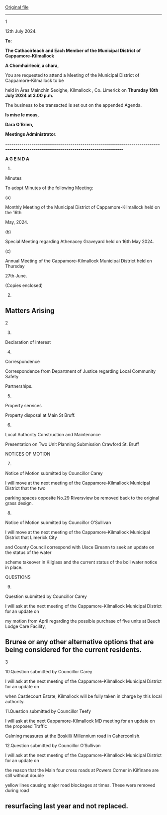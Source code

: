 [Original file](https://www.limerick.ie/sites/default/files/media/documents/2024-07/01-agenda-july-md-meeting-2024.pdf)

---
1

12th July 2024.

**To:**

**The Cathaoirleach and Each Member of the Municipal District of Cappamore-Kilmallock**

**A Chomhairleoir, a chara,**

You are requested to attend a Meeting of the Municipal District of Cappamore-Kilmallock to be

held in Áras Mainchín Seoighe, Kilmallock , Co. Limerick on **Thursday 18th** **July 2024 at 3.00 p.m.**

The business to be transacted is set out on the appended Agenda.

**Is mise le meas,**

**Dara O’Brien,**

**Meetings Administrator.**

**--------------------------------------------------------------------------------------------------------------------------------------**

**A G E N D A**

1.

Minutes

To adopt Minutes of the following Meeting:

(a)

Monthly Meeting of the Municipal District of Cappamore-Kilmallock held on the 16th

May, 2024.

(b)

Special Meeting regarding Athenacey Graveyard held on 16th May 2024.

(c)

Annual Meeting of the Cappamore-Kilmallock Municipal District held on Thursday

27th June.

(Copies enclosed)

2.

Matters Arising
---
2

3.

Declaration of Interest

4.

Correspondence

Correspondence from Department of Justice regarding Local Community Safety

Partnerships.

5.

Property services

Property disposal at Main St Bruff.

6.

Local Authority Construction and Maintenance

Presentation on Two Unit Planning Submission Crawford St. Bruff

NOTICES OF MOTION

7.

Notice of Motion submitted by Councillor Carey

I will move at the next meeting of the Cappamore-Kilmallock Municipal District that the two

parking spaces opposite No.29 Riversview be removed back to the original grass design.

8.

Notice of Motion submitted by Councillor O’Sullivan

I will move at the next meeting of the Cappamore-Kilmallock Municipal District that Limerick City

and County Council correspond with Uisce Eireann to seek an update on the status of the water

scheme takeover in Kilglass and the current status of the boil water notice in place.

QUESTIONS

9.

Question submitted by Councillor Carey

I will ask at the next meeting of the Cappamore-Kilmallock Municipal District for an update on

my motion from April regarding the possible purchase of five units at Beech Lodge Care Facility,

Bruree or any other alternative options that are being considered for the current residents.
---
3

10.Question submitted by Councillor Carey

I will ask at the next meeting of the Cappamore-Kilmallock Municipal District for an update on

when Castlecourt Estate, Kilmallock will be fully taken in charge by this local authority.

11.Question submitted by Councillor Teefy

I will ask at the next Cappamore-Kilmallock MD meeting for an update on the proposed Traffic

Calming measures at the Boskill/ Millennium road in Caherconlish.

12.Question submitted by Councillor O’Sullivan

I will ask at the next meeting of the Cappamore-Kilmallock Municipal District for an update on

the reason that the Main four cross roads at Powers Corner in Kilfinane are still without double

yellow lines causing major road blockages at times. These were removed during road

resurfacing last year and not replaced.
---
